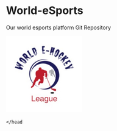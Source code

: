 # World-eSports
Our world esports platform Git Repository
<!DOCTYPE html>
<html>
<head>
<img src="https://raw.githubusercontent.com/KeithPrinkey/World-eSports/master/WeHL.png" alt="World eSports">
 
 <style>
        html {
            font-family: sans-serif;
        }
        body {
            width: 50%;
            max-width: 800px;
            min-width: 480px;
            margin: 0 auto;
        }
        .lastResult {
            color: white;
            padding: 3px;
        }
    </style>
    </head
  </html>
